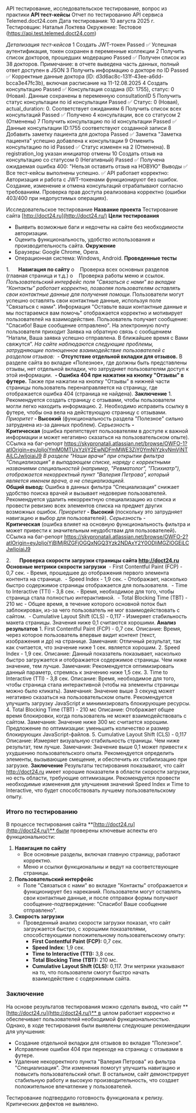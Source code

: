 API тестирование, исследовательское тестирование, вопрос из практики
**API тест-кейсы**
Отчет по тестированию API сервиса Telemed.doct24.com
Дата тестирования: 10 августа 2025 г.
Тестировщик: Наталья Локтева
Окружение: Тестовое (https://api.test.telemed.doct24.com)

*Детализация тест-кейсов* 
1 Создать JWT-токен Passed ✅ Успешная аутентификация, токен сохранен в переменные коллекции
2 Получить список докторов, прошедших модерацию Passed ✅ Получен список из 38 докторов. Примечание: в отчете выведена часть данных, полный ответ доступен в JSON
3 Получить информацию о докторе по ID Passed ✅ Корректные данные доктора (ID: d3d6ac8c-131f-43ee-a6dd-bcca3e47fc3b), включая расписание на 11-12.08.2025
4 Создать консультацию Passed ✅ Консультация создана (ID: 1755), статус: 0 (Новая). Данные сохранены в переменную consultationID
5 Получить статус консультации по id консультации Passed ✅ Статус: 0 (Новая), actual_duration: 0. Соответствует ожиданиям
6 Получить список всех консультаций Passed ✅ Получено 4 консультации, все со статусом 2 (Отменены)
7 Получить консультацию по id консультации Passed ✅ Данные консультации ID:1755 соответствуют созданной записи
8 Добавить заметку пациента для доктора Passed ✅ Заметка "Заметка пациента" успешно добавлена к консультации
9 Отменить консультацию по id Passed ✅ Статус изменен на 2 (Отменена). В registration_log указан инициатор отмены
10 Создать отзыв на консультацию со статусом 0 (Негативный) Passed ✅ Получена ожидаемая ошибка 400: "Нельзя оставить отзыв на НОВУЮ"
Выводы ✅ Все тест-кейсы выполнены успешно. ✅ API работает корректно:
Авторизация и работа с JWT-токенами функционируют без ошибок.
Создание, изменение и отмена консультаций отрабатывают согласно требованиям.
Проверка прав доступа реализована корректно (ошибки 403/400 при недопустимых операциях).

Исследовательское тестирование
**Название проекта**
Тестирование сайта [http://doct24.ru](http://doct24.ru/)
**Цели тестирования**
- Выявить возможные баги и недочеты на сайте без      необходимости авторизации.
- Оценить функциональность, удобство использования      и производительность сайта.
**Окружение**
- Браузеры: Google Chrome, Opera.
- Операционная система: Windows, Android.
**Проведенные тесты**

1.      **Навигация по сайту**
o    Проверка всех основных разделов (главная страница и т.д.)
o    Проверка работы меню и ссылок.
*Пользовательский интерфейс поля "Связаться с нами" во вкладке “Контакты” работает корректно, позволяя пользователям оставлять свои контактные данные для получения помощи*.
Пользователи могут успешно оставлять свои контактные данные, используя поле "Связаться с нами". Информация "Оставьте ваши контактные данные и мы постараемся вам помочь" отображается корректно и мотивирует пользователей на взаимодействие. 
Пользователь получает сообщение: "Спасибо! Ваше сообщение отправлено".
На электронную почту пользователя приходит Заявка на обратную связь с сообщением “Натали, Ваша заявка успешно отправлена. В ближайшее время с Вами свяжутся”.
*На сайте наблюдаются следующие проблемы, затрудняющие полноценное взаимодействие пользователей с разделом отзывов:*
 - __Отсутствие отдельной вкладки для отзывов.__
В разделе сайта во вкладке «Полезное», где должны быть представлены отзывы, нет отдельной вкладки, что затрудняет пользователям доступ к этой информации.
 __- Ошибка 404 при нажатии на кнопку "Отзывы" в футере.__
Также при нажатии на кнопку "Отзывы" в нижней части страницы пользователь перенаправляется на страницу, где отображается ошибка 404 (страница не найдена).
__Заключение__
1\. Рекомендуется создать страницу с отзывами, чтобы пользователи могли легко находить информацию.
2\. Необходимо исправить ссылку в футере, чтобы она вела на действующую страницу с отзывами.
*Приоритет* **- Высокий** (функциональность раздела "Полезное" сильно затруднена из-за данных проблем).
*Серьезность* **- Критическая** (ошибка препятствует пользователям в доступе к важной информации и может негативно сказаться на пользовательском опыте).
ССылка на баг-репорт <https://skypronatali.atlassian.net/browse/OWFO-1?atlOrigin=eyJpIjoiYmM0MTUxYzljY2EwNDFmMWE3ZjY0YmNiYzkyNmVjNTAiLCJwIjoiaiJ9>
*В разделе "Наши врачи" при открытии фильтра "Специализация" в выпадающем списке, наряду с корректными названиями специальностей (например, "Ревматолог", "Психиатр"), отображается некорректный пункт "Валерия Петрова", который является именем врача, а не специализацией.*  
__Общий вывод:__
Ошибка в данных фильтра “Специализация” снижает удобство поиска врачей и вызывает недоверие пользователей.
Рекомендуется удалить некорректную специализацию из списка и провести ревизию всех элементов списка на предмет других возможных ошибок.
*Приоритет* **- Высокий** (поскольку это затрудняет навигацию и выбор для пользователей).
*Серьезность* - **Критическая** (ошибка влияет на основную функциональность фильтра и может привести к значительным неудобствам для пользователей)**.**
ССылка на баг-репорт <https://skypronatali.atlassian.net/browse/OWFO-2?atlOrigin=eyJpIjoiYjBlMjRlZGFjOGQxNGQ3Yzk2NDAxY2Y0ODliMGZlOGEiLCJwIjoiaiJ9>

2.      **Проверка скорости загрузки страницы сайта http://doct24.ru**
__Основные метрики скорости загрузки__
 - First Contentful Paint (FCP) - 0,7 сек. - Время, прошедшее до отображения первого элемента контента на странице.
 - Speed Index - 1,9 сек. - Отображает, насколько быстро содержимое страницы отображается для пользователя.
 - Time to Interactive (TTI) - 3,8 сек. - Время, необходимое для того, чтобы страница стала полностью интерактивной.
 - Total Blocking Time (TBT) - 210 мс - Общее время, в течение которого основной поток был заблокирован, из-за чего пользователь не мог взаимодействовать с сайтом.
 - Cumulative Layout Shift (CLS) - 0,117 - Измеряет стабильность макета страницы. Значения ниже 0,1 считаются хорошими.
__Анализ результатов__
1\. First Contentful Paint (FCP) - 0,7 сек.
Описание: Время, через которое пользователь впервые видит контент (текст, изображения и др) на странице.
Замечания: Отличный результат, так как считается, что значение ниже 1 сек. является хорошим.
2\. Speed Index - 1,9 сек.
Описание: Данный показатель показывает, насколько быстро загружается и отображается содержимое страницы. Чем ниже значение, тем лучше.
Замечания: Рекомендуется оптимизировать данный параметр, стремясь к значению ниже 1,5 сек.
3\. Time to Interactive (TTI) - 3,8 сек.
Описание: Время, необходимое для того, чтобы страница стала интерактивной (чтобы на элементы страницы можно было кликать).
Замечания: Значение выше 3 секунд может негативно сказаться на пользовательском опыте. Рекомендуется улучшить загрузку JavaScript и минимизировать блокирующие ресурсы.
4\. Total Blocking Time (TBT) - 210 мс
Описание: Отображает общее время блокировки, когда пользователь не может взаимодействовать с сайтом.
Замечания: Значение ниже 300 мс считается хорошим. Предложение по оптимизации: уменьшить количество и размер блокирующих JavaScript-файлов.
5\. Cumulative Layout Shift (CLS) - 0,117
Описание: Измеряет визуальную стабильность страницы. Чем ниже результат, тем лучше.
Замечания: Значение выше 0,1 может привести к ухудшению пользовательского опыта. Рекомендуется определить элементы, вызывающие смещение, и обеспечить их стабилизацию при загрузке.
__Заключение__
Результаты тестирования показывают, что сайт http://doct24.ru имеет хорошие показатели в области скорости загрузки, но есть области, требующие оптимизации. Рекомендуется провести необходимые изменения для улучшения значений Speed Index и Time to Interactive, что будет способствовать лучшему пользовательскому опыту.

### Итого по тестированию
В процессе тестирования сайта **[http://doct24.ru](http://doct24.ru/)** были проверены ключевые аспекты его функциональности:
1. **Навигация по сайту**
   - Все основные разделы, включая главную страницу, работают корректно.
   - Меню и ссылки функциональны и ведут на соответствующие страницы.
2. **Пользовательский интерфейс**
   - Поле "Связаться с нами" во вкладке "Контакты" отображается и функционирует без нареканий. Пользователи могут оставлять свои контактные данные, и после отправки формы получают сообщение-подтверждение: "Спасибо! Ваше сообщение отправлено".
3. **Скорость загрузки**
   - Проведенный анализ скорости загрузки показал, что сайт загружается быстро, с хорошими показателями, способствующими положительному пользовательскому опыту:
     - **First Contentful Paint (FCP):** 0,7 сек.
     - **Speed Index:** 1,9 сек.
     - **Time to Interactive (TTI):** 3,8 сек.
     - **Total Blocking Time (TBT):** 210 мс.
     - **Cumulative Layout Shift (CLS):** 0,117.
   Эти метрики указывают на то, что пользователи смогут быстро начать взаимодействие с содержимым сайта.

### Заключение
На основе результатов тестирования можно сделать вывод, что сайт **[http://doct24.ru](http://doct24.ru/)** в целом работает корректно и обеспечивает пользователей необходимой функциональностью. Однако, в ходе тестирования были выявлены следующие рекомендации для улучшения:
- Создание отдельной вкладки для отзывов во вкладке "Полезное".
- Исправление ошибки 404 при переходе на страницу с отзывами в футере.
- Удаление некорректного пункта "Валерия Петрова" из фильтра "Специализация".
Эти изменения помогут улучшить навигацию и повысить пользовательский опыт. В остальном, сайт демонстрирует стабильную работу и высокую производительность, что создает положительное впечатление у пользователей.

Тестирование подтвердило готовность функционала к релизу. Критических дефектов не выявлено.
